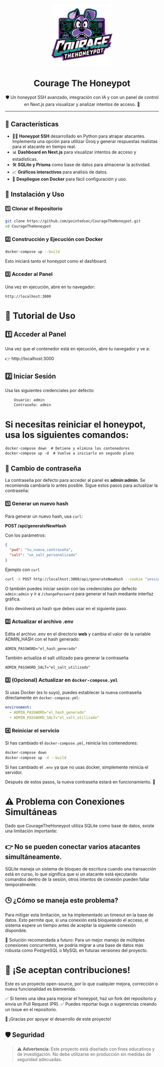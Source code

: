 <p align="center">
  <img src="./web/public/logo.png" alt="CourageTheHoneypot Logo" width="200"/>
</p>

<h1 align="center">Courage The Honeypot</h1>

<p align="center">
  🛡️ Un honeypot SSH avanzado, integración con IA y con un panel de control en Next.js para visualizar y analizar intentos de acceso. 🚀
</p>

---

## 📌 Características

- 🏴‍☠️ **Honeypot SSH** desarrollado en Python para atrapar atacantes. Implementa una opción para utilizar Groq y generar respuestas realistas para el atacante en tiempo real.
- 📊 **Dashboard en Next.js** para visualizar intentos de acceso y estadísticas.
- 🛠️ **SQLite y Prisma** como base de datos para almacenar la actividad.
- 📈 **Gráficos interactivos** para análisis de datos.
- 🐳 **Despliegue con Docker** para fácil configuración y uso.

## 🚀 Instalación y Uso

### 1️⃣ Clonar el Repositorio

```bash
git clone https://github.com/pointedsec/CourageTheHoneypot.git
cd CourageTheHoneypot
```

### 2️⃣ Construcción y Ejecución con Docker

```bash
docker-compose up --build
```

Esto iniciará tanto el honeypot como el dashboard.

### 3️⃣ Acceder al Panel

Una vez en ejecución, abre en tu navegador:

```
http://localhost:3000
```

# 🚀 Tutorial de Uso
## 1️⃣ Acceder al Panel

Una vez que el contenedor está en ejecución, abre tu navegador y ve a:

👉 http://localhost:3000

## 2️⃣ Iniciar Sesión

Usa las siguientes credenciales por defecto:

```
    Usuario: admin
    Contraseña: admin
```


# Si necesitas reiniciar el honeypot, usa los siguientes comandos:

```
docker-compose down  # Detiene y elimina los contenedores  
docker-compose up -d  # Vuelve a iniciarlo en segundo plano  
```
## 🔑 Cambio de contraseña

La contraseña por defecto para acceder al panel es **admin:admin**. Se recomienda cambiarla lo antes posible. Sigue estos pasos para actualizar la contraseña:

### 1️⃣ Generar un nuevo hash

Para generar un nuevo hash, usa `curl`:

**POST /api/generateNewHash**


Con los parámetros:

```json
{
  "pwd": "tu_nueva_contraseña",
  "salt": "un_salt_personalizado"
}
```

Ejemplo con `curl`
```bash
curl -X POST http://localhost:3000/api/generateNewHash --cookie "session=CookieSesión" -d '{"pwd": "admin", "salt": "super_secret_salt"}' -H 'Content-Type: application/json'
```

O también puedes iniciar sesión con las credenciales por defecto `admin:admin` y ir a `/changePassword` para generar el hash mediante interfaz gráfica.

Esto devolverá un hash que debes usar en el siguiente paso.

### 2️⃣ Actualizar el archivo .env

Edita el archivo .env en el directorio **web** y cambia el valor de la variable ADMIN_HASH con el hash generado:

```
ADMIN_PASSWORD="el_hash_generado"
```

También actualiza el salt utilizado para generar la contraseña
```
ADMIN_PASSWORD_SALT="el_salt_utilizado"
```

### 3️⃣ (Opcional) Actualizar en `docker-compose.yml`

Si usas Docker (es lo suyo), puedes establecer la nueva contraseña directamente en `docker-compose.yml`:

```yml
environment:
  - ADMIN_PASSWORD="el_hash_generado"
  - ADMIN_PASSWORD_SALT="el_salt_utilizado"
```

### 4️⃣ Reiniciar el servicio

Si has cambiado el `docker-compose.yml`, reinicia los contenedores:

```bash
docker-compose down
docker-compose up -d --build
```

Si has cambiado el `.env` ya que no usas docker, simplemente reinicia el servidor.

Después de estos pasos, la nueva contraseña estará en funcionamiento. 🚀

# ⚠️ Problema con Conexiones Simultáneas

Dado que CourageTheHoneypot utiliza SQLite como base de datos, existe una limitación importante:

## 👉 No se pueden conectar varios atacantes simultáneamente.

SQLite maneja un sistema de bloqueo de escritura cuando una transacción está en curso, lo que significa que si un atacante está ejecutando comandos dentro de la sesión, otros intentos de conexión pueden fallar temporalmente.
## 🕒 ¿Cómo se maneja este problema?

Para mitigar esta limitación, se ha implementado un timeout en la base de datos. Esto permite que, si una conexión está bloqueando el acceso, el sistema espere un tiempo antes de aceptar la siguiente conexión disponible.

🔹 Solución recomendada a futuro: Para un mejor manejo de múltiples conexiones concurrentes, se podría migrar a una base de datos más robusta como PostgreSQL o MySQL en futuras versiones del proyecto.

# 🚀 ¡Se aceptan contribuciones!

Este es un proyecto open-source, por lo que cualquier mejora, corrección o nueva funcionalidad es bienvenida.

✅ Si tienes una idea para mejorar el honeypot, haz un fork del repositorio y envía un Pull Request (PR).
✅ Puedes reportar bugs o sugerencias creando un Issue en el repositorio.

🙌 ¡Gracias por apoyar el desarrollo de este proyecto!

## 🛡️ Seguridad

> ⚠️ **Advertencia**: Este proyecto está diseñado con fines educativos y de investigación. No debe utilizarse en producción sin medidas de seguridad adecuadas.